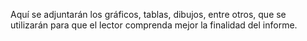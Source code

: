 Aquí se adjuntarán los gráficos, tablas, dibujos, entre otros, que se utilizarán para que el lector comprenda mejor la finalidad del informe.